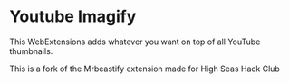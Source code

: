 # Youtube Imagify
This WebExtensions adds whatever you want on top of all YouTube thumbnails.

This is a fork of the Mrbeastify extension made for High Seas Hack Club
